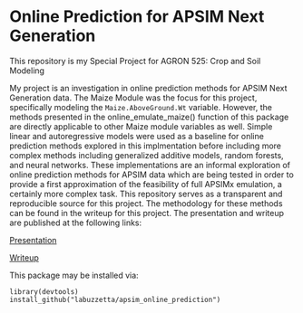 # Online Prediction for APSIM Next Generation
This repository is my Special Project for AGRON 525: Crop and Soil Modeling

My project is an investigation in online prediction methods for APSIM Next Generation data. The Maize Module was the focus for this project, specifically modeling the `Maize.AboveGround.Wt` variable. However, the methods presented in the online_emulate_maize() function of this package are directly applicable to other Maize module variables as well. Simple linear and autoregressive models were used as a baseline for online prediction methods explored in this implmentation before including more complex methods including generalized additive models, random forests, and neural networks. These implementations are an informal exploration of online prediction methods for APSIM data which are being tested in order to provide a first approximation of the feasibility of full APSIMx emulation, a certainly more complex task. This repository serves as a transparent and reproducible source for this project. The methodology for these methods can be found in the writeup for this project. The presentation and writeup are published at the following links:

[Presentation](http://rpubs.com/clabuzze/apsimo)

[Writeup](labuzzetta_525_project.pdf)

This package may be installed via:

```{r}
library(devtools)
install_github("labuzzetta/apsim_online_prediction")
```
